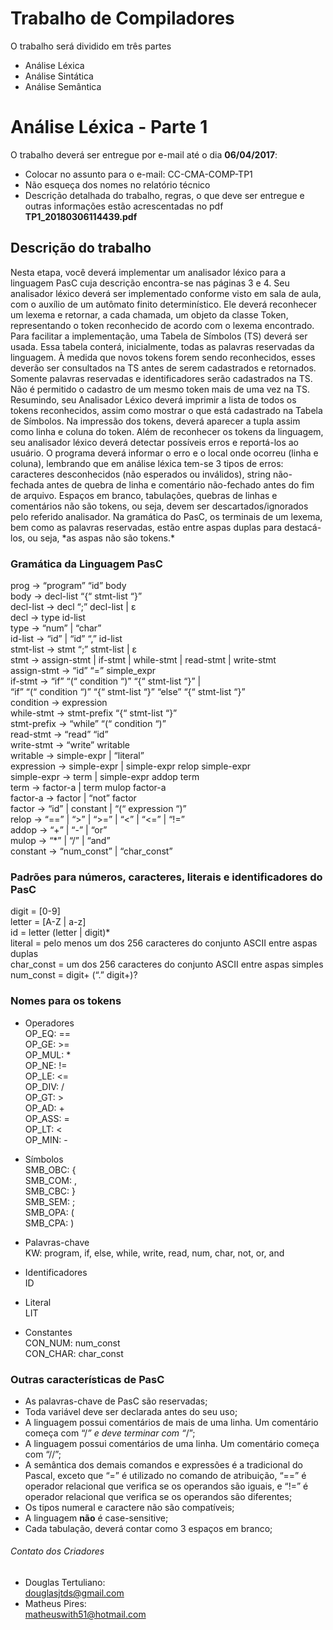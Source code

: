 # Trabalho de Compiladores
O trabalho será dividido em três partes
- Análise Léxica
- Análise Sintática
- Análise Semântica

# Análise Léxica - Parte 1 #
O trabalho deverá ser entregue por e-mail até o dia **06/04/2017**: 
- Colocar no assunto para o e-mail: CC-CMA-COMP-TP1
- Não esqueça dos nomes no relatório técnico
- Descrição detalhada do trabalho, regras, o que deve ser entregue e outras informações estão acrescentadas no pdf **TP1_20180306114439.pdf**


## Descrição do trabalho
<p>
	Nesta etapa, você deverá implementar um analisador léxico para a linguagem PasC cuja descrição
	encontra-se nas páginas 3 e 4.
	Seu analisador léxico deverá ser implementado conforme visto em sala de aula, com o auxílio de
	um autômato finito determinístico. Ele deverá reconhecer um lexema e retornar, a cada chamada,
	um objeto da classe Token, representando o token reconhecido de acordo com o lexema encontrado.
	Para facilitar a implementação, uma Tabela de Símbolos (TS) deverá ser usada. Essa tabela conterá,
	inicialmente, todas as palavras reservadas da linguagem. À medida que novos tokens forem sendo
	reconhecidos, esses deverão ser consultados na TS antes de serem cadastrados e retornados.
	Somente palavras reservadas e identificadores serão cadastrados na TS. Não é permitido o cadastro
	de um mesmo token mais de uma vez na TS.
	Resumindo, seu Analisador Léxico deverá imprimir a lista de todos os tokens reconhecidos, assim
	como mostrar o que está cadastrado na Tabela de Símbolos. Na impressão dos tokens, deverá
	aparecer a tupla <nome, lexema> assim como linha e coluna do token.
	Além de reconhecer os tokens da linguagem, seu analisador léxico deverá detectar possíveis erros e
	reportá-los ao usuário. O programa deverá informar o erro e o local onde ocorreu (linha e coluna),
	lembrando que em análise léxica tem-se 3 tipos de erros: caracteres desconhecidos (não esperados
	ou inválidos), string não-fechada antes de quebra de linha e comentário não-fechado antes do fim de
	arquivo.
	Espaços em branco, tabulações, quebras de linhas e comentários não são tokens, ou seja, devem ser
	descartados/ignorados pelo referido analisador.
	Na gramática do PasC, os terminais de um lexema, bem como as palavras reservadas, estão entre
	aspas duplas para destacá-los, ou seja, *as aspas não são tokens.*
</p>

### Gramática da Linguagem PasC
prog → “program” “id” body  
body → decl-list “{“ stmt-list “}”  
decl-list → decl “;” decl-list | ε  
decl → type id-list  
type → “num” | “char”  
id-list → “id” | “id” “,” id-list  
stmt-list → stmt “;” stmt-list | ε  
stmt → assign-stmt | if-stmt | while-stmt | read-stmt | write-stmt  
assign-stmt → “id” “=” simple_expr  
if-stmt → “if” “(“ condition “)” “{“ stmt-list “}” |  
“if” “(“ condition “)” “{“ stmt-list “}” “else” “{“ stmt-list “}”  
condition → expression  
while-stmt → stmt-prefix “{“ stmt-list “}”  
stmt-prefix → “while” “(“ condition “)”  
read-stmt → “read” “id”  
write-stmt → “write” writable  
writable → simple-expr | “literal”  
expression → simple-expr | simple-expr relop simple-expr  
simple-expr → term | simple-expr addop term  
term → factor-a | term mulop factor-a  
factor-a → factor | “not” factor  
factor → “id” | constant | “(“ expression “)”  
relop → “==” | “>” | “>=” | “<” | “<=” | “!=”  
addop → “+” | “-” | “or”  
mulop → “*” | “/” | “and”  
constant → “num_const” | “char_const”  


### Padrões para números, caracteres, literais e identificadores do PasC
digit = [0-9]  
letter = [A-Z | a-z]  
id = letter (letter | digit)*  
literal = pelo menos um dos 256 caracteres do conjunto ASCII entre aspas duplas  
char_const = um dos 256 caracteres do conjunto ASCII entre aspas simples  
num_const = digit+ (“.” digit+)?  

### Nomes para os tokens
- Operadores  
OP_EQ: ==   
OP_GE: >=   
OP_MUL: *  
OP_NE: !=   
OP_LE: <=   
OP_DIV: /  
OP_GT: >  
OP_AD: +   
OP_ASS: =  
OP_LT: <   
OP_MIN: -  

- Símbolos  
SMB_OBC: {  
SMB_COM: ,  
SMB_CBC: }   
SMB_SEM: ;  
SMB_OPA: (  
SMB_CPA: )
  
- Palavras-chave  
KW: program, if, else, while, write, read, num, char, not, or, and

- Identificadores  
ID

- Literal  
LIT

- Constantes  
CON_NUM: num_const   
CON_CHAR: char_const  

### Outras características de PasC
- As palavras-chave de PasC são reservadas;
- Toda variável deve ser declarada antes do seu uso;
- A linguagem possui comentários de mais de uma linha. Um comentário começa com “/*” e deve terminar com “*/”;
- A linguagem possui comentários de uma linha. Um comentário começa com “//”;
- A semântica dos demais comandos e expressões é a tradicional do Pascal, exceto que “=” é
utilizado no comando de atribuição, “==” é operador relacional que verifica se os operandos
são iguais, e “!=” é operador relacional que verifica se os operandos são diferentes;
- Os tipos numeral e caractere não são compatíveis;
- A linguagem **não** é case-sensitive;
- Cada tabulação, deverá contar como 3 espaços em branco;


###### Contato dos Criadores
- Douglas Tertuliano:  
<douglasjtds@gmail.com>
- Matheus Pires:  
<matheuswith51@hotmail.com>